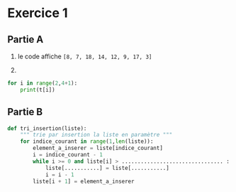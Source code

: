 # Exercice 1
## Partie A

1. le code affiche `[8, 7, 18, 14, 12, 9, 17, 3]`

2.
```python
for i in range(2,4+1):
    print(t[i])
```
## Partie B
```python
def tri_insertion(liste):
    """ trie par insertion la liste en paramètre """
    for indice_courant in range(1,len(liste)):
        element_a_inserer = liste[indice_courant]
        i = indice_courant - 1
        while i >= 0 and liste[i] > ................................ :
            liste[...........] = liste[...........]
            i = i - 1
        liste[i + 1] = element_a_inserer
```

